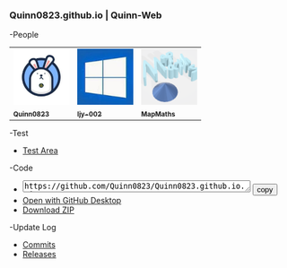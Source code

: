 ### Quinn0823.github.io | Quinn-Web
-People
  <table>
    <tbody>
      <tr>
        <td>
          <a href="https://github.com/Quinn0823" target="_blank"><img src="/images/users/Quinn0823.jpg" width="100px;"><br><sub><b>Quinn0823</b></sub></a>
        </td>
        <td>
          <a href="https://github.com/ljy-002" target="_blank"><img src="/images/users/ljy-002.jpg" width="100px;"><br><sub><b>ljy-002</b></sub></a>
        </td>
        <td>
          <a href="https://github.com/MapMaths" target="_blank"><img src="/images/users/mapmaths.png" width="100px;"><br><sub><b>MapMaths</b></sub></a>
        </td>
      </tr>
    </tbody>
  </table>
  -Test
  <ul class="first">
    <li><a href="/test">Test Area</a></li>
  </ul>
  -Code
  <ul class="first">
    <li>
      <textarea id="copy" style="margin: 0px; width: 400px; height: 15px;" readOnly="true;">https://github.com/Quinn0823/Quinn0823.github.io.git</textarea>
      <input type="button" onclick="copy();" value="copy"></input>
    </li>
    <li><a href="x-github-client://openRepo/https://github.com/Quinn0823/Quinn0823.github.io">Open with GitHub Desktop</a></li>
    <li><a href="https://github.com/Quinn0823/Quinn0823.github.io/archive/main.zip">Download ZIP</a></li>
  </ul>
  -Update Log
  <ul class="first">
    <li><a href="https://github.com/Quinn0823/Quinn0823.github.io/commits" target="_blank">Commits</a></li>
    <li><a href="https://github.com/Quinn0823/Quinn0823.github.io/releases" target="_blank">Releases</a></li>
  </ul>
